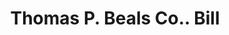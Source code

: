 ---
doi: 10.7916/D8K08GBM
date_other: '1890'
date_other_textual: 1890-1899
form: printed ephemera
genre:
- Invoices
name:
- Thomas P. Beals Co.
object_in_context_url: https://biggert.cul.columbia.edu/items/view/ave_biggert_00590
subject_hierarchical_geographic:
- Portland, Maine, United States
subject_name:
- Thomas P. Beals Co.
title: Thomas P. Beals Co.. Bill
sort_title: Thomas P. Beals Co.. Bill
call_number: ave_biggert_00590
coordinates:
- 43.666666666666664,-70.26666666666667
pid: ave_biggert_00590
identifiers: ave_biggert_00590
permalink: /biggert/ave_biggert_00590/
layout: iiif-image-page
---
